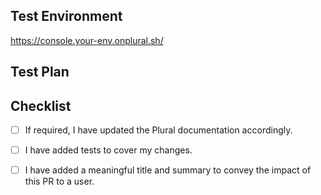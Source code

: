 <!-- Describe your changes here, include the motivation/context, test coverage, -->
<!-- the type of change i.e. breaking change, new feature, or bug fix -->
<!-- and related GitHub issue or screenshots (if applicable). -->

<!-- Adding a meaningful title and description allows us to better communicate -->
<!-- your work with our users. -->

## Test Environment
<!-- Please provide a link to a test environment where you have deployed and tested the agent. -->
https://console.your-env.onplural.sh/

## Test Plan
<!-- Please describe the tests you have added and preformed. -->

## Checklist
<!-- Go over all the following points to make sure you've checked all that apply before merging. -->
<!-- If you're unsure about any of these, don't hesitate to ask in our Discord. -->

- [ ] If required, I have updated the Plural documentation accordingly.
- [ ] I have added tests to cover my changes.
- [ ] I have added a meaningful title and summary to convey the impact of this PR to a user.

